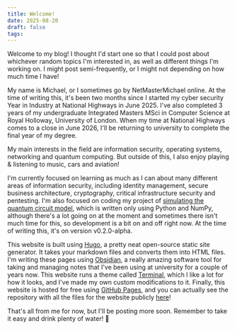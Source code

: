 ```yaml
---
title: Welcome!
date: 2025-08-20
draft: false
tags:
---
```


Welcome to my blog! I thought I'd start one so that I could post about whichever random topics I'm interested in, as well as different things I'm working on. I might post semi-frequently, or I might not depending on how much time I have! 

My name is Michael, or I sometimes go by NetMasterMichael online. At the time of writing this, it's been two months since I started my cyber security Year in Industry at National Highways in June 2025. I've also completed 3 years of my undergraduate Integrated Masters MSci in Computer Science at Royal Holloway, University of London. When my time at National Highways comes to a close in June 2026, I'll be returning to university to complete the final year of my degree.

My main interests in the field are information security, operating systems, networking and quantum computing. But outside of this, I also enjoy playing & listening to music, cars and aviation!

I'm currently focused on learning as much as I can about many different areas of information security, including identity management, secure business architecture, cryptography, critical infrastructure security and pentesting. I'm also focused on coding my project of [simulating the quantum circuit model](https://github.com/NetMasterMichael/quantum-circuit-simulation-framework), which is written only using Python and NumPy, although there's a lot going on at the moment and sometimes there isn't much time for this, so development is a bit on and off right now. At the time of writing this, it's on version v0.2.0-alpha.

This website is built using [Hugo](https://gohugo.io/), a pretty neat open-source static site generator. It takes your markdown files and converts them into HTML files. I'm writing these pages using [Obsidian](https://obsidian.md/), a really amazing software tool for taking and managing notes that I've been using at university for a couple of years now. This website runs a theme called [Terminal](https://themes.gohugo.io/themes/hugo-theme-terminal/), which I like a lot for how it looks, and I've made my own custom modifications to it. Finally, this website is hosted for free using [GitHub Pages](https://docs.github.com/en/pages/getting-started-with-github-pages/what-is-github-pages), and you can actually see the repository with all the files for the website publicly [here](https://github.com/NetMasterMichael/website)!

That's all from me for now, but I'll be posting more soon. Remember to take it easy and drink plenty of water! 🙂